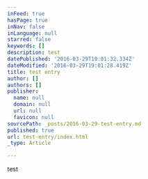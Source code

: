 ```yaml
---
inFeed: true
hasPage: true
inNav: false
inLanguage: null
starred: false
keywords: []
description: test
datePublished: '2016-03-29T19:01:32.334Z'
dateModified: '2016-03-29T19:01:28.419Z'
title: test entry
author: []
authors: []
publisher:
  name: null
  domain: null
  url: null
  favicon: null
sourcePath: _posts/2016-03-29-test-entry.md
published: true
url: test-entry/index.html
_type: Article

---
```

test